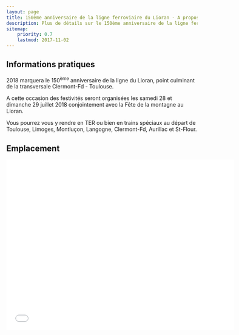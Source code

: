 ```yaml
---
layout: page
title: 150ème anniversaire de la ligne ferroviaire du Lioran - A propos
description: Plus de détails sur le 150ème anniversaire de la ligne ferroviaire du Lioran 
sitemap:
    priority: 0.7
    lastmod: 2017-11-02
---
```

## Informations pratiques

2018 marquera le 150<sup>ème</sup> anniversaire de la ligne du Lioran, point culminant de la transversale Clermont-Fd - Toulouse.

A cette occasion des festivités seront organisées les samedi 28 et dimanche 29 juillet 2018 conjointement avec la Fête de la montagne au Lioran.

Vous pourrez vous y rendre en TER ou bien en trains spéciaux au départ de Toulouse, Limoges, Montluçon, Langogne, Clermont-Fd, Aurillac et St-Flour.

## Emplacement

<center>
  <iframe src="{{ site.map.lioran_url }}" width="600" height="450" frameborder="0" style="border:0" allowfullscreen></iframe>
</center>
